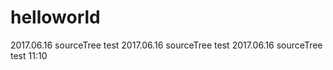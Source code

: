 # helloworld
2017.06.16  sourceTree test
2017.06.16  sourceTree test
2017.06.16  sourceTree test
11:10
